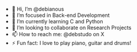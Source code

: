 - 👋 Hi, I’m @debianous
- 👀 I’m focused in Back-end Development
- 🌱 I’m currently learning C and Python
- 💞️ I’m looking to collaborate on Research Projects
- 📫 How to reach me: @debstudo on X
- ⚡ Fun fact: I love to play piano, guitar and drums!

